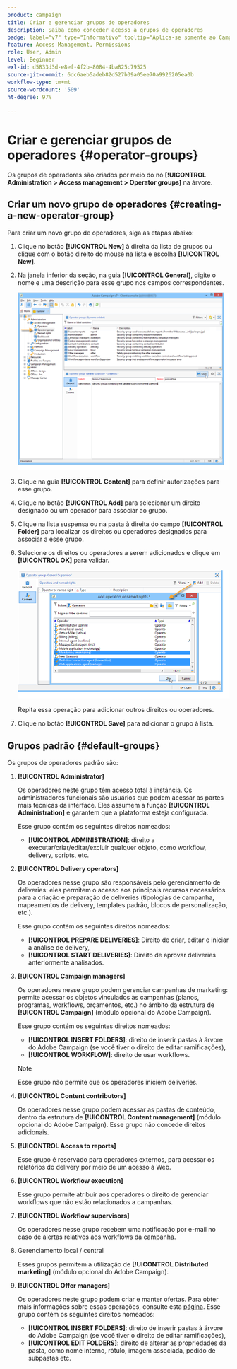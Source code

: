 ```yaml
---
product: campaign
title: Criar e gerenciar grupos de operadores
description: Saiba como conceder acesso a grupos de operadores
badge: label="v7" type="Informativo" tooltip="Aplica-se somente ao Campaign Classic v7"
feature: Access Management, Permissions
role: User, Admin
level: Beginner
exl-id: d5833d3d-e8ef-4f2b-8084-4ba825c79525
source-git-commit: 6dc6aeb5adeb82d527b39a05ee70a9926205ea0b
workflow-type: tm+mt
source-wordcount: '509'
ht-degree: 97%

---
```


# Criar e gerenciar grupos de operadores {#operator-groups}



Os grupos de operadores são criados por meio do nó **[!UICONTROL Administration > Access management > Operator groups]** na árvore.

## Criar um novo grupo de operadores {#creating-a-new-operator-group}

Para criar um novo grupo de operadores, siga as etapas abaixo:

1. Clique no botão **[!UICONTROL New]** à direita da lista de grupos ou clique com o botão direito do mouse na lista e escolha **[!UICONTROL New]**.
1. Na janela inferior da seção, na guia **[!UICONTROL General]**, digite o nome e uma descrição para esse grupo nos campos correspondentes.

   ![](assets/s_ncs_user_create_operator_gp.png)

1. Clique na guia **[!UICONTROL Content]** para definir autorizações para esse grupo.
1. Clique no botão **[!UICONTROL Add]** para selecionar um direito designado ou um operador para associar ao grupo.
1. Clique na lista suspensa ou na pasta à direita do campo **[!UICONTROL Folder]** para localizar os direitos ou operadores designados para associar a esse grupo.
1. Selecione os direitos ou operadores a serem adicionados e clique em **[!UICONTROL OK]** para validar.

   ![](assets/s_ncs_user_create_operator_gp03.png)

   Repita essa operação para adicionar outros direitos ou operadores.

1. Clique no botão **[!UICONTROL Save]** para adicionar o grupo à lista.

## Grupos padrão {#default-groups}

Os grupos de operadores padrão são:

1. **[!UICONTROL Administrator]**

   Os operadores neste grupo têm acesso total à instância. Os administradores funcionais são usuários que podem acessar as partes mais técnicas da interface. Eles assumem a função **[!UICONTROL Administration]** e garantem que a plataforma esteja configurada.

   Esse grupo contém os seguintes direitos nomeados:

   * **[!UICONTROL ADMINISTRATION]**: direito a executar/criar/editar/excluir qualquer objeto, como workflow, delivery, scripts, etc.

1. **[!UICONTROL Delivery operators]**

   Os operadores nesse grupo são responsáveis pelo gerenciamento de deliveries: eles permitem o acesso aos principais recursos necessários para a criação e preparação de deliveries (tipologias de campanha, mapeamentos de delivery, templates padrão, blocos de personalização, etc.).

   Esse grupo contém os seguintes direitos nomeados:

   * **[!UICONTROL PREPARE DELIVERIES]**: Direito de criar, editar e iniciar a análise de delivery,
   * **[!UICONTROL START DELIVERIES]**: Direito de aprovar deliveries anteriormente analisados.

1. **[!UICONTROL Campaign managers]**

   Os operadores nesse grupo podem gerenciar campanhas de marketing: permite acessar os objetos vinculados às campanhas (planos, programas, workflows, orçamentos, etc.) no âmbito da estrutura de **[!UICONTROL Campaign]** (módulo opcional do Adobe Campaign).

   Esse grupo contém os seguintes direitos nomeados:

   * **[!UICONTROL INSERT FOLDERS]**: direito de inserir pastas à árvore do Adobe Campaign (se você tiver o direito de editar ramificações),
   * **[!UICONTROL WORKFLOW]**: direito de usar workflows.
   >[!NOTE]
   >
   >Esse grupo não permite que os operadores iniciem deliveries.

1. **[!UICONTROL Content contributors]**

   Os operadores nesse grupo podem acessar as pastas de conteúdo, dentro da estrutura de **[!UICONTROL Content management]** (módulo opcional do Adobe Campaign). Esse grupo não concede direitos adicionais.

1. **[!UICONTROL Access to reports]**

   Esse grupo é reservado para operadores externos, para acessar os relatórios do delivery por meio de um acesso à Web.

1. **[!UICONTROL Workflow execution]**

   Esse grupo permite atribuir aos operadores o direito de gerenciar workflows que não estão relacionados a campanhas.

1. **[!UICONTROL Workflow supervisors]**

   Os operadores nesse grupo recebem uma notificação por e-mail no caso de alertas relativos aos workflows da campanha.

1. Gerenciamento local / central

   Esses grupos permitem a utilização de **[!UICONTROL Distributed marketing]** (módulo opcional do Adobe Campaign).

1. **[!UICONTROL Offer managers]**

   Os operadores neste grupo podem criar e manter ofertas. Para obter mais informações sobre essas operações, consulte esta [página](../../interaction/using/operator-profiles.md).
Esse grupo contém os seguintes direitos nomeados:

   * **[!UICONTROL INSERT FOLDERS]**: direito de inserir pastas à árvore do Adobe Campaign (se você tiver o direito de editar ramificações),
   * **[!UICONTROL EDIT FOLDERS]**: direito de alterar as propriedades da pasta, como nome interno, rótulo, imagem associada, pedido de subpastas etc.
